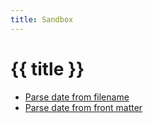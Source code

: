 ```yaml
---
title: Sandbox
---
```


# {{ title }}

- [Parse date from filename](/2021-04-30/)
- [Parse date from front matter](/parse-date-from-front-matter/)
